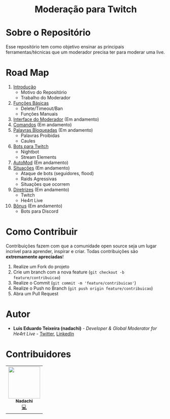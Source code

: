 <h1 align = center> Moderação para Twitch </h1>



# Sobre o Repositório

Esse repositório tem como objetivo ensinar as principais ferramentas/técnicas que um moderador precisa ter para moderar uma live.

# Road Map

1. [Introdução](/contents/1.Introducao.md)
    + Motivo do Repositório
    + Trabalho do Moderador
2. [Funções Básicas](/contents/2.Funcoes.md)
    + Delete/Timeout/Ban
    + Funções Manuais
3. [Interface do Moderador](/contents/3.Interface.md) (Em andamento)
4. [Comandos](/contents/4.Comandos.md)  (Em andamento)
5. [Palavras Bloqueadas](/contents/5.Palavras.md)  (Em andamento)
    + Palavras Proibidas
    + Caules
6. [Bots para Twitch](/contents/6.Bots.md)
    + Nightbot
    + Stream Elements
7. [AutoMod](/contents/7.AutoMod.md)  (Em andamento)
8. [Situações](/contents/8.Situacoes.md)  (Em andamento)
    + Ataque de bots (seguidores, flood)
    + Raids Agressivas
    + Situações que ocorrem
9. [Diretrizes](/contents/9.Diretrizes.md)  (Em andamento)
    + Twitch
    + He4rt Live
10. [Bônus](/contents/10.Bonus.md)  (Em andamento)
    + Bots para Discord

    

# Como Contribuir

Contribuições fazem com que a comunidade open source seja um lugar incrível para aprender, inspirar e criar. Todas contribuições
são **extremamente apreciadas**!

1. Realize um Fork do projeto
2. Crie um branch com a nova feature (`git checkout -b feature/contribuicao`)
3. Realize o Commit (`git commit -m 'feature/contribuicao'`)
4. Realize o Push no Branch (`git push origin feature/contribuicao`)
5. Abra um Pull Request

# Autor

- **Luis Eduardo Teixeira (nadachi)** - _Developer & Global Moderator for He4rt Live_  - [Twitter](https://twitter.com/Luis_Nadachi), [LinkedIn](https://www.linkedin.com/in/luis-eduardo-ribeiro-teixeira-384b9819a/)

# Contribuidores

<table>
  <tr>
    <td align="center"><a href="https://twitter.com/Luis_Nadachi"><img src="https://avatars3.githubusercontent.com/u/51420622?s=460&u=cf47bc8eccd1fcc03c7a2986ea13f0436eb01721&v=4" width="100px;" alt=""/><br /><sub><b>Nadachi</b></sub></a><br /><a href="https://github.com/Luisnadachi" title="Code">💻</a>
    
  </tr>
</table>
